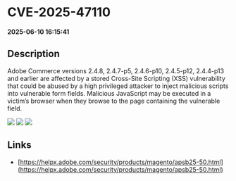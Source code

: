 # CVE-2025-47110

**2025-06-10 16:15:41**

## Description
Adobe Commerce versions 2.4.8, 2.4.7-p5, 2.4.6-p10, 2.4.5-p12, 2.4.4-p13 and earlier are affected by a stored Cross-Site Scripting (XSS) vulnerability that could be abused by a high privileged attacker to inject malicious scripts into vulnerable form fields. Malicious JavaScript may be executed in a victim’s browser when they browse to the page containing the vulnerable field.

![](https://img.shields.io/static/v1?label=Score&message=9.1&color=red)
![](https://img.shields.io/static/v1?label=Severity&message=CRITICAL&color=red)
![](https://img.shields.io/static/v1?label=CWE&message=XSS&color=green)

## Links
- [https://helpx.adobe.com/security/products/magento/apsb25-50.html](https://helpx.adobe.com/security/products/magento/apsb25-50.html)
